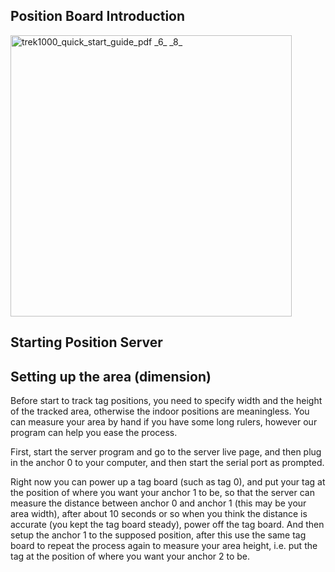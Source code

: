## Position Board Introduction
<img width="450" alt="trek1000_quick_start_guide_pdf _6_ _8_" src="https://user-images.githubusercontent.com/4184020/29436794-69bcedea-837b-11e7-9809-8a21c076be96.png">

## Starting Position Server

## Setting up the area (dimension)
Before start to track tag positions, you need to specify width and the height of the tracked area, otherwise the indoor positions are meaningless. You can measure your area by hand if you have some long rulers, however our program can help you ease the process.

First, start the server program and go to the server live page, and then plug in the anchor 0 to your computer, and then start the serial port as prompted.

Right now you can power up a tag board (such as tag 0), and put your tag at the position of where you want your anchor 1 to be, so that the server can measure the distance between anchor 0 and anchor 1 (this may be your area width), after about 10 seconds or so when you think the distance is accurate (you kept the tag board steady), power off the tag board. And then setup the anchor 1 to the supposed position, after this use the same tag board to repeat the process again to measure your area height, i.e. put the tag at the position of where you want your anchor 2 to be.
